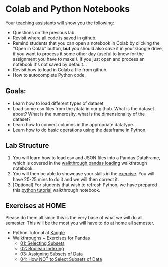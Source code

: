 # Colab and Python Notebooks
Your teaching assistants will show you the following:
- Questions on the previous lab.
- Revisit where all code is saved in github.
- Remind students that you can open a notebook in Colab by clicking the "Open in Colab" button, **but** you should also *save* it in your Google drive, if you want to process it some other day (useful to know for the assignment you have to make!). If you just open and process an notebook it's not saved by default...
- Revisit how to load in Colab a file from github.
- How to autocomplete Python code.

## Goals:
- Learn how to load different types of dataset
- Load some csv files from the /data in our github. What is the dataset about? What is the numerosity, what is the dimensionality of the dataset? 
- Learn how to convert columns in the appropriate datatype.
- Learn how to do basic operations using the dataframe in Python.

## Lab Structure
1. You will learn how to load csv and JSON files into a Pandas DataFrame, which is covered in the [walkthrough pandas loading](walkthroughs/walkthrough_pandas_loading.ipynb) walkthrough notebook.
2. You will then be able to showcase your skills in the [exercise](exercises/exercise_01.ipynb). You will have 20-25 mins to do it and we will then correct it.
4. [Optional] For students that wish to refresh Python, we have prepared this [python tutorial](walkthroughs/walkthrough_python_tuto.ipynb) walkthrough notebook.

## Exercises at HOME
Please do them all since this is the very base of what we will do all semester. This will be the most you will have to do at home all semester.
- Python Tutorial at [Kaggle](https://www.kaggle.com/learn/python)
- Walkthroughs + Exercises for Pandas
    - [01: Selecting Subsets](walkthroughs/walkthrough_02_1_selecting_subsets.ipynb)
    - [02: Boolean Indexing](walkthroughs/walkthrough_02_2_indexing.ipynb)
    - [03: Assigning Subsets of Data](walkthroughs/walkthrough_02_3_subsets.ipynb)
    - [04: How NOT to Select Subsets of Data](walkthroughs/walkthrough_02_4_bad_subsets.ipynb)
